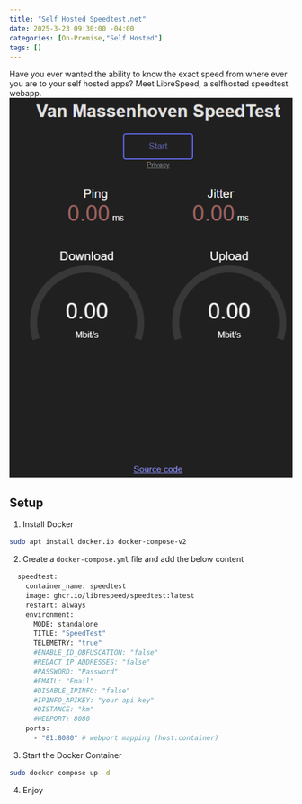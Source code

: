 ```yaml
---
title: "Self Hosted Speedtest.net"
date: 2025-3-23 09:30:00 -04:00
categories: [On-Premise,"Self Hosted"]
tags: []
---
```

Have you ever wanted the ability to know the exact speed from where ever you are to your self hosted apps? Meet LibreSpeed, a selfhosted speedtest webapp.
![Image1](/assets/2025/Selfhosted-speedtest/1.png)

## Setup
1. Install Docker
```bash
sudo apt install docker.io docker-compose-v2
```

2. Create a `docker-compose.yml` file and add the below content

```dockerfile
  speedtest:
    container_name: speedtest
    image: ghcr.io/librespeed/speedtest:latest
    restart: always
    environment:
      MODE: standalone
      TITLE: "SpeedTest"
      TELEMETRY: "true"
      #ENABLE_ID_OBFUSCATION: "false"
      #REDACT_IP_ADDRESSES: "false"
      #PASSWORD: "Password"
      #EMAIL: "Email"
      #DISABLE_IPINFO: "false"
      #IPINFO_APIKEY: "your api key"
      #DISTANCE: "km"
      #WEBPORT: 8080
    ports:
      - "81:8080" # webport mapping (host:container)
```
3. Start the Docker Container
```bash
sudo docker compose up -d
```

4. Enjoy